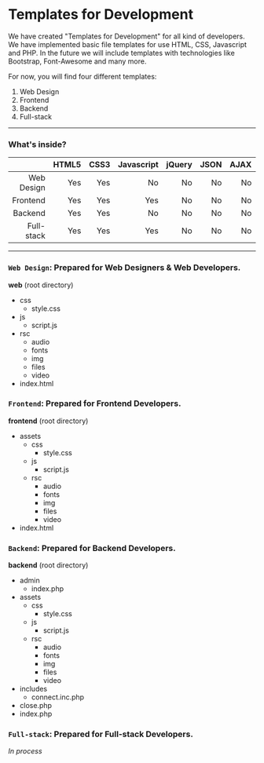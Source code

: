 Templates for Development
==========================

We have created "Templates for Development" for all kind of developers. We have implemented basic file templates for use HTML, CSS, Javascript and PHP. In the future we will include templates with technologies like Bootstrap, Font-Awesome and many more.

For now, you will find four different templates:
  1. Web Design
  2. Frontend
  3. Backend
  4. Full-stack
  
------------------

### What's inside?

|  | HTML5 | CSS3 | Javascript | jQuery | JSON | AJAX | PHP | SQL |
| --------: | --------: | --------: | --------: | --------: | --------: | --------: | --------: | --------: |
| Web Design | Yes | Yes | No | No | No | No | No | No |
| Frontend | Yes | Yes | Yes | No | No | No | No | No |
| Backend | Yes | Yes | No | No | No | No | Yes | No |
| Full-stack | Yes | Yes | Yes | No | No | No | Yes | No |

------------------

### `Web Design`: Prepared for Web Designers & Web Developers.

   **web** (root directory)
   * css
     * style.css
   * js
     * script.js
   * rsc
     * audio
     * fonts
     * img
     * files
     * video
   * index.html
    
### `Frontend`: Prepared for Frontend Developers.

   **frontend** (root directory)
   * assets
     * css
       * style.css
     * js
       * script.js
     * rsc
       * audio
       * fonts
       * img
       * files
       * video
   * index.html

### `Backend`: Prepared for Backend Developers.

   **backend** (root directory)
   * admin
     * index.php
   * assets
     * css
       * style.css
     * js
       * script.js
     * rsc
       * audio
       * fonts
       * img
       * files
       * video
   * includes
     * connect.inc.php
   * close.php
   * index.php

### `Full-stack`: Prepared for Full-stack Developers.

   *In process*
